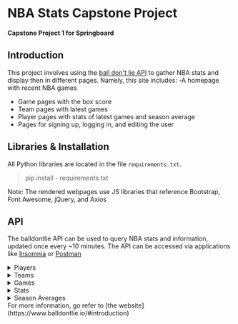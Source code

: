 # NBA Stats Capstone Project
**Capstone Project 1 for Springboard**

## Introduction
This project involves using the [ball don't lie API](https://ball-dont-lie.herokuapp.com/) to gather NBA stats and display then in different pages. Namely, this site includes:
-A homepage with recent NBA games
- Game pages with the box score
- Team pages with latest games
- Player pages with stats of latest games and season average
- Pages for signing up, logging in, and editing the user

## Libraries & Installation
All Python libraries are located in the file `requirements.txt`. 
> pip install - requirements.txt

Note: The rendered webpages use JS libraries that reference Bootstrap, Font Awesome, jQuery, and Axios

## API
The balldontlie API can be used to query NBA stats and information, updated once every ~10 minutes. The API can be accessed via applications like [Insomnia](https://insomnia.rest/) or [Postman](https://www.postman.com/)
<details>
  <summary>Players</summary>
  **GET** `https://www.balldontlie.io/api/v1/players`
</details>
<details>
  <summary>Teams</summary>
  **GET** `https://www.balldontlie.io/api/v1/teams`
</details>
<details>
  <summary>Games</summary>
  **GET** `https://www.balldontlie.io/api/v1/games`
</details>
<details>
  <summary>Stats</summary>
  **GET** `https://www.balldontlie.io/api/v1/stats`
</details>
<details>
  <summary>Season Averages</summary>
  **GET** `https://www.balldontlie.io/api/v1/season_averages`
</details>
For more information, go refer to [the website](https://www.balldontlie.io/#introduction)

## 

